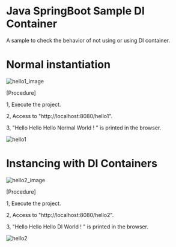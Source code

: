 # Java SpringBoot Sample DI Container

A sample to check the behavior of not using or using DI container.

# Normal instantiation
![hello1_image](https://user-images.githubusercontent.com/36861752/85972227-54996600-ba0a-11ea-810f-e245ef38cb24.jpg)

[Procedure]

1, Execute the project.

2, Access to "http://localhost:8080/hello1".

3,  "Hello Hello Hello Normal World ! " is printed in the browser.

![hello1](https://user-images.githubusercontent.com/36861752/85972184-359ad400-ba0a-11ea-870b-be2f5f96c4d0.jpg)

# Instancing with DI Containers
![hello2_image](https://user-images.githubusercontent.com/36861752/85972249-68dd6300-ba0a-11ea-9e04-fefefe799020.jpg)

[Procedure]

1, Execute the project.

2, Access to "http://localhost:8080/hello2".

3,  "Hello Hello Hello DI World ! " is printed in the browser.

![hello2](https://user-images.githubusercontent.com/36861752/85972210-451a1d00-ba0a-11ea-9732-46b451f45b58.jpg)
